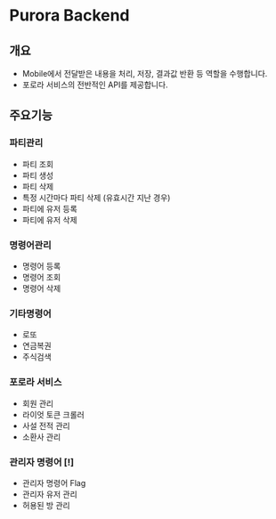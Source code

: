 # Purora Backend

## 개요
- Mobile에서 전달받은 내용을 처리, 저장, 결과값 반환 등 역할을 수행합니다.
- 포로라 서비스의 전반적인 API를 제공합니다.

## 주요기능
### 파티관리
 - 파티 조회
 - 파티 생성
 - 파티 삭제
 - 특정 시간마다 파티 삭제 (유효시간 지난 경우)
 - 파티에 유저 등록
 - 파티에 유저 삭제

### 명령어관리
 - 명령어 등록
 - 명령어 조회
 - 명령어 삭제

### 기타명령어
 - 로또
 - 연금복권
 - 주식검색

### 포로라 서비스
 - 회원 관리
 - 라이엇 토큰 크롤러
 - 사설 전적 관리
 - 소환사 관리

### 관리자 명령어 [!]
 - 관리자 명령어 Flag
 - 관리자 유저 관리
 - 허용된 방 관리
 
